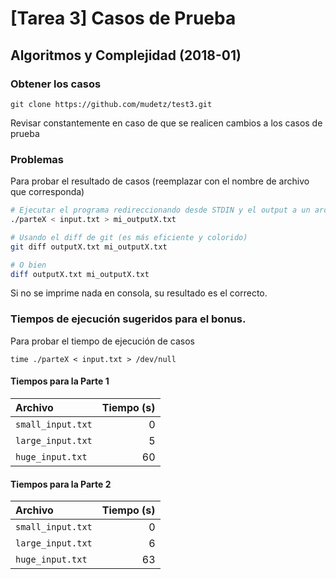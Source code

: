 # [Tarea 3] Casos de Prueba
## Algoritmos y Complejidad (2018-01)

### Obtener los casos
```
git clone https://github.com/mudetz/test3.git
```

Revisar constantemente en caso de que se realicen cambios a los casos de prueba

### Problemas

Para probar el resultado de casos (reemplazar con el nombre de archivo que corresponda)
```bash
# Ejecutar el programa redireccionando desde STDIN y el output a un archivo
./parteX < input.txt > mi_outputX.txt

# Usando el diff de git (es más eficiente y colorido)
git diff outputX.txt mi_outputX.txt

# O bien
diff outputX.txt mi_outputX.txt
```
Si no se imprime nada en consola, su resultado es el correcto.

### Tiempos de ejecución sugeridos para el bonus.

Para probar el tiempo de ejecución de casos
```
time ./parteX < input.txt > /dev/null
```

#### Tiempos para la Parte 1

| Archivo | Tiempo (s) |
|:--|--:|
| `small_input.txt` | 0 |
| `large_input.txt` | 5 |
| `huge_input.txt` | 60 |

#### Tiempos para la Parte 2

| Archivo | Tiempo (s) |
|:--|--:|
| `small_input.txt` | 0 |
| `large_input.txt` | 6 |
| `huge_input.txt` | 63 |


